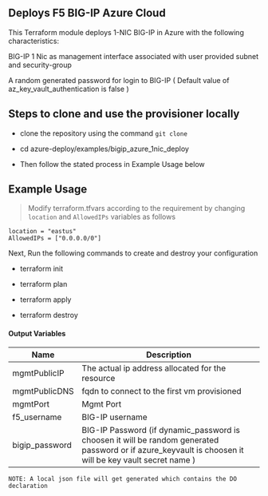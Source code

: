 ## Deploys F5 BIG-IP Azure Cloud

This Terraform module deploys 1-NIC BIG-IP in Azure with the following characteristics:

BIG-IP 1 Nic as management interface associated with user provided subnet and security-group
  
A random generated password for login to BIG-IP ( Default value of az_key_vault_authentication is false )


## Steps to clone and use the provisioner locally

- clone the repository using the command `git clone`

- cd azure-deploy/examples/bigip_azure_1nic_deploy

- Then follow the stated process in Example Usage below

## Example Usage

>Modify terraform.tfvars according to the requirement by changing `location` and `AllowedIPs` variables as follows

```
location = "eastus"
AllowedIPs = ["0.0.0.0/0"]
```
Next, Run the following commands to create and destroy your configuration

- terraform init

- terraform plan

- terraform apply 

- terraform destroy

#### Output Variables

| Name | Description |
|------|-------------|
| mgmtPublicIP | The actual ip address allocated for the resource |
| mgmtPublicDNS | fqdn to connect to the first vm provisioned |
| mgmtPort | Mgmt Port |
| f5\_username | BIG-IP username |
| bigip\_password | BIG-IP Password (if dynamic_password is choosen it will be random generated password or if azure_keyvault is choosen it will be key vault secret name ) |
  

```
NOTE: A local json file will get generated which contains the DO declaration
```
